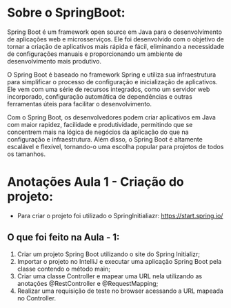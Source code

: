 # Sobre o SpringBoot:

Spring Boot é um framework open source em Java para o desenvolvimento de aplicações web e microsserviços. Ele foi desenvolvido com o objetivo de tornar a criação de aplicativos mais rápida e fácil, eliminando a necessidade de configurações manuais e proporcionando um ambiente de desenvolvimento mais produtivo.

O Spring Boot é baseado no framework Spring e utiliza sua infraestrutura para simplificar o processo de configuração e inicialização de aplicativos. Ele vem com uma série de recursos integrados, como um servidor web incorporado, configuração automática de dependências e outras ferramentas úteis para facilitar o desenvolvimento.

Com o Spring Boot, os desenvolvedores podem criar aplicativos em Java com maior rapidez, facilidade e produtividade, permitindo que se concentrem mais na lógica de negócios da aplicação do que na configuração e infraestrutura. Além disso, o Spring Boot é altamente escalável e flexível, tornando-o uma escolha popular para projetos de todos os tamanhos.

# Anotações Aula 1 - Criação do projeto:

- Para criar o projeto foi utilizado o SpringInitialiazr: https://start.spring.io/

## O que foi feito na Aula - 1:

1. Criar um projeto Spring Boot utilizando o site do Spring Initializr;
2. Importar o projeto no IntelliJ e executar uma aplicação Spring Boot pela classe contendo o método main;
3. Criar uma classe Controller e mapear uma URL nela utilizando as anotações @RestController e @RequestMapping;
4. Realizar uma requisição de teste no browser acessando a URL mapeada no Controller.
